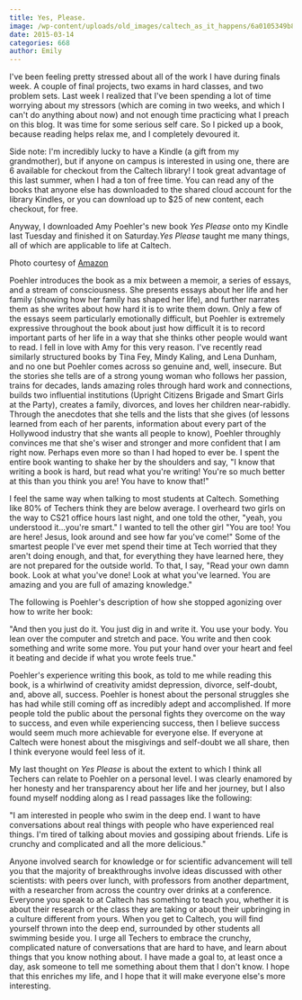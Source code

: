 ```yaml
---
title: Yes, Please.
image: /wp-content/uploads/old_images/caltech_as_it_happens/6a0105349b8251970b01b7c7586b4b970b.jpg
date: 2015-03-14
categories: 668
author: Emily
---
```



I've been feeling pretty stressed about all of the work I have during finals week. A couple of final projects, two exams in hard classes, and two problem sets. Last week I realized that I've been spending a lot of time worrying about my stressors (which are coming in two weeks, and which I can't do anything about now) and not enough time practicing what I preach on this blog. It was time for some serious self care. So I picked up a book, because reading helps relax me, and I completely devoured it.

Side note: I'm incredibly lucky to have a Kindle (a gift from my grandmother), but if anyone on campus is interested in using one, there are 6 available for checkout from the Caltech library! I took great advantage of this last summer, when I had a ton of free time. You can read any of the books that anyone else has downloaded to the shared cloud account for the library Kindles, or you can download up to $25 of new content, each checkout, for free.

Anyway, I downloaded Amy Poehler's new book *Yes Please* onto my Kindle last Tuesday and finished it on Saturday.*Yes Please* taught me many things, all of which are applicable to life at Caltech.


Photo courtesy of [Amazon](https://www.amazon.com/Yes-Please-Amy-Poehler/dp/0062268341)

Poehler introduces the book as a mix between a memoir, a series of essays, and a stream of consciousness. She presents essays about her life and her family (showing how her family has shaped her life), and further narrates them as she writes about how hard it is to write them down. Only a few of the essays seem particularly emotionally difficult, but Poehler is extremely expressive throughout the book about just how difficult it is to record important parts of her life in a way that she thinks other people would want to read. I fell in love with Amy for this very reason. I've recently read similarly structured books by Tina Fey, Mindy Kaling, and Lena Dunham, and no one but Poehler comes across so genuine and, well, insecure. But the stories she tells are of a strong young woman who follows her passion, trains for decades, lands amazing roles through hard work and connections, builds two influential institutions (Upright Citizens Brigade and Smart Girls at the Party), creates a family, divorces, and loves her children near-rabidly. Through the anecdotes that she tells and the lists that she gives (of lessons learned from each of her parents, information about every part of the Hollywood industry that she wants all people to know), Poehler throughly convinces me that she's wiser and stronger and more confident that I am right now. Perhaps even more so than I had hoped to ever be. I spent the entire book wanting to shake her by the shoulders and say, "I know that writing a book is hard, but read what you're writing! You're so much better at this than you think you are! You have to know that!"

I feel the same way when talking to most students at Caltech. Something like 80% of Techers think they are below average. I overheard two girls on the way to CS21 office hours last night, and one told the other, "yeah, you understood it...you're smart." I wanted to tell the other girl "You are too! You are here! Jesus, look around and see how far you've come!" Some of the smartest people I've ever met spend their time at Tech worried that they aren't doing enough, and that, for everything they have learned here, they are not prepared for the outside world. To that, I say, "Read your own damn book. Look at what you've done! Look at what you've learned. You are amazing and you are full of amazing knowledge."

The following is Poehler's description of how she stopped agonizing over how to write her book:


"And then you just do it. You just dig in and write it. You use your body. You lean over the computer and stretch and pace. You write and then cook something and write some more. You put your hand over your heart and feel it beating and decide if what you wrote feels true."


Poehler's experience writing this book, as told to me while reading this book, is a whirlwind of creativity amidst depression, divorce, self-doubt, and, above all, success. Poehler is honest about the personal struggles she has had while still coming off as incredibly adept and accomplished. If more people told the public about the personal fights they overcome on the way to success, and even while experiencing success, then I believe success would seem much more achievable for everyone else. If everyone at Caltech were honest about the misgivings and self-doubt we all share, then I think everyone would feel less of it.

My last thought on *Yes Please* is about the extent to which I think all Techers can relate to Poehler on a personal level. I was clearly enamored by her honesty and her transparency about her life and her journey, but I also found myself nodding along as I read passages like the following:


"I am interested in people who swim in the deep end. I want to have conversations about real things with people who have experienced real things. I'm tired of talking about movies and gossiping about friends. Life is crunchy and complicated and all the more delicious."


Anyone involved search for knowledge or for scientific advancement will tell you that the majority of breakthroughs involve ideas discussed with other scientists: with peers over lunch, with professors from another department, with a researcher from across the country over drinks at a conference. Everyone you speak to at Caltech has something to teach you, whether it is about their research or the class they are taking or about their upbringing in a culture different from yours. When you get to Caltech, you will find yourself thrown into the deep end, surrounded by other students all swimming beside you. I urge all Techers to embrace the crunchy, complicated nature of conversations that are hard to have, and learn about things that you know nothing about. I have made a goal to, at least once a day, ask someone to tell me something about them that I don't know. I hope that this enriches my life, and I hope that it will make everyone else's more interesting.

